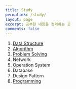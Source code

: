 ```yaml
---
title: Study
permalink: /study/
layout: page
excerpt: 공부한 내용을 정리하는 곳
comments: false
---
```


1. [Data Structure](/study/data-structure/)
2. [Algorithm](/study/algorithm/)
3. [Problem Solving](/study/problem-solving/)
4. Network
5. Operation System
6. Database
7. Design Pattern
8. [Programming](/study/programming/)
